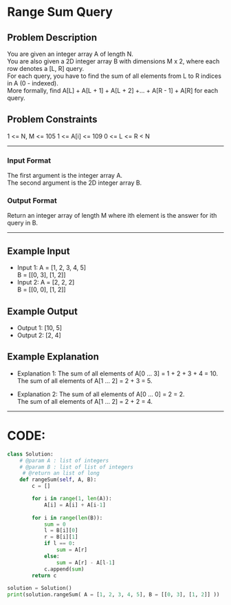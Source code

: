 # Range Sum Query

## Problem Description
You are given an integer array A of length N. </br>
You are also given a 2D integer array B with dimensions M x 2, where each row denotes a [L, R] query. </br>
For each query, you have to find the sum of all elements from L to R indices in A (0 - indexed). </br>
More formally, find A[L] + A[L + 1] + A[L + 2] +... + A[R - 1] + A[R] for each query. </br>

## Problem Constraints
1 <= N, M <= 105
1 <= A[i] <= 109
0 <= L <= R < N

---

### Input Format
The first argument is the integer array A. </br>
The second argument is the 2D integer array B.

### Output Format
Return an integer array of length M where ith element is the answer for ith query in B.

---

## Example Input
- Input 1:
A = [1, 2, 3, 4, 5] </br>
B = [[0, 3], [1, 2]]
- Input 2:
A = [2, 2, 2] </br>
B = [[0, 0], [1, 2]]

## Example Output
- Output 1:
[10, 5]
- Output 2:
[2, 4]

## Example Explanation
- Explanation 1:
The sum of all elements of A[0 ... 3] = 1 + 2 + 3 + 4 = 10. </br>
The sum of all elements of A[1 ... 2] = 2 + 3 = 5.

- Explanation 2:
The sum of all elements of A[0 ... 0] = 2 = 2. </br>
The sum of all elements of A[1 ... 2] = 2 + 2 = 4.

---

# CODE:

```python
class Solution:
    # @param A : list of integers
    # @param B : list of list of integers
     # @return an list of long
    def rangeSum(self, A, B):
        c = []

        for i in range(1, len(A)):
            A[i] = A[i] + A[i-1]
        
        for i in range(len(B)):
            sum = 0
            l = B[i][0]
            r = B[i][1]
            if l == 0:
                sum = A[r]
            else:
                sum = A[r] - A[l-1]
            c.append(sum)
        return c
      
solution = Solution()
print(solution.rangeSum( A = [1, 2, 3, 4, 5], B = [[0, 3], [1, 2]] ))  -->  O/P: [10, 5]
```
